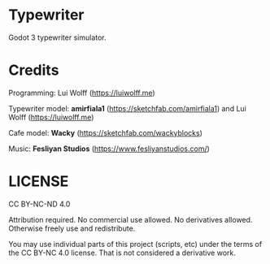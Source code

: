 # Typewriter
Godot 3 typewriter simulator.

# Credits
Programming: Lui Wolff (https://luiwolff.me)

Typewriter model: **amirfiala1** (https://sketchfab.com/amirfiala1) and Lui Wolff (https://luiwolff.me)

Cafe model: **Wacky** (https://sketchfab.com/wackyblocks)

Music: **Fesliyan Studios** (https://www.fesliyanstudios.com/)

# LICENSE
CC BY-NC-ND 4.0

Attribution required. No commercial use allowed. No derivatives allowed. Otherwise freely use and redistribute.

You may use individual parts of this project (scripts, etc) under the terms of the CC BY-NC 4.0 license. That is not considered a derivative work.
